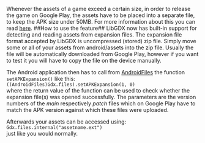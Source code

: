 Whenever the assets of a game exceed a certain size, in order to release the game on Google Play, the assets have to be placed into a separate file, to keep the APK size under 50MB. For more information about this you can read [here](http://developer.android.com/google/play/expansion-files.html).
##How to use the feature##
LibGDX now has built-in support for detecting and reading assets from expansion files. The expansion file format accepted by LibGDX is uncompressed (stored) zip file. Simply move some or all of your assets from android/assets into the zip file. Usually the file will be automatically downloaded from Google Play, however if you want to test it you will have to copy the file on the device manually.

The Android application then has to call from [AndroidFiles](https://github.com/libgdx/libgdx/blob/master/backends/gdx-backend-android/src/com/badlogic/gdx/backends/android/AndroidFiles.java) the function `setAPKExpansion()` like this:  
`((AndroidFiles)Gdx.files).setAPKExpansion(1, 0)`  
where the return value of the function can be used to check whether the expansion file(s) was opened successfully. The parameters are the version numbers of the _main_ respectively _patch_ files which on Google Play have to match the APK version against which these files were uploaded.

Afterwards your assets can be accessed using:  
`Gdx.files.internal("assetname.ext")`  
just like you would normally.